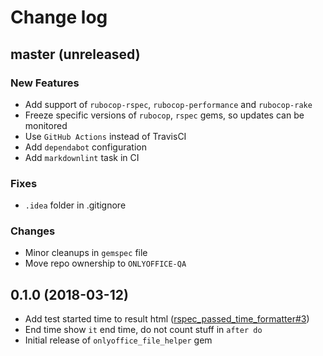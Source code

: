 # Change log

## master (unreleased)

### New Features

* Add support of `rubocop-rspec`, `rubocop-performance` and `rubocop-rake`
* Freeze specific versions of `rubocop`,
  `rspec` gems, so updates can be monitored
* Use `GitHub Actions` instead of TravisCI
* Add `dependabot` configuration
* Add `markdownlint` task in CI

### Fixes

* `.idea` folder in .gitignore

### Changes

* Minor cleanups in `gemspec` file
* Move repo ownership to `ONLYOFFICE-QA`

## 0.1.0 (2018-03-12)
* Add test started time to result html ([rspec_passed_time_formatter#3](https://github.com/ONLYOFFICE-QA/rspec_passed_time_formatter/issues/3))
* End time show `it` end time, do not count stuff in `after do`
* Initial release of `onlyoffice_file_helper` gem
